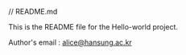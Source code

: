 // README.md

This is the README file for the Hello-world project.

Author's email : alice@hansung.ac.kr
